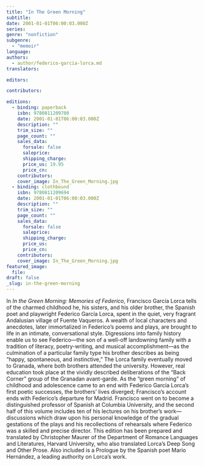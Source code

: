 ```yaml
---
title: "In The Green Morning"
subtitle:
date: 2001-01-01T06:00:03.000Z
series:
genre: "nonfiction"
subgenre:
  - "memoir"
language:
authors:
  - author/federico-garcia-lorca.md
translators:

editors:

contributors:

editions:
  - binding: paperback
    isbn: 9780811209700
    date: 2001-01-01T06:00:03.000Z
    description: ""
    trim_size: ""
    page_count: ""
    sales_data:
      forsale: false
      saleprice:
      shipping_charge:
      price_us: 19.95
      price_cn:
    contributors:
    cover_image: In_The_Green_Morning.jpg
  - binding: clothbound
    isbn: 9780811209694
    date: 2001-01-01T06:00:03.000Z
    description: ""
    trim_size: ""
    page_count: ""
    sales_data:
      forsale: false
      saleprice:
      shipping_charge:
      price_us:
      price_cn:
    contributors:
    cover_image: In_The_Green_Morning.jpg
featured_image:
  file:
draft: false
_slug: in-the-green-morning
---
```


In _In the Green Morning: Memories of Federico_, Francisco García Lorca tells of the charmed childhood he, his sisters, and his older brother, the Spanish poet and playwright Federico García Lorca, spent in the quiet, very fragrant Andalusian village of Fuente Vaqueros. A wealth of local characters and anecdotes, later immortalized in Federico’s poems and plays, are brought to life in an intimate, conversational style. Digressions into family history enable us to see Federico—the son of a well-off landowning family with a tradition of literacy, poetry-writing, and musical accomplishment—as the culmination of a particular family type his brother describes as being “happy, spontaneous, and instinctive,” The Lorca family eventually moved to Granada, where both brothers attended the university. However, real education took place at the vividly described deliberations of the “Back Corner” group of the Granadan avant-garde. As the “green morning” of childhood and adolescence came to an end with Federico García Lorca’s first poetic successes, the brothers’ lives diverged; Francisco’s account ends with Federico’s departure for Madrid. Francisco went on to become a distinguished professor of Spanish at Columbia University, and the second half of this volume includes ten of his lectures on his brother’s work—discussions which draw upon his personal knowledge of the gradual gestations of the plays and his recollections of rehearsals where Federico was a skilled and precise director. This edition has been prepared and translated by Christopher Maurer of the Department of Romance Languages and Literatures, Harvard University, who also translated Lorca’s Deep Song and Other Prose. Also included is a Prologue by the Spanish poet Mario Hernández, a leading authority on Lorca’s work.

